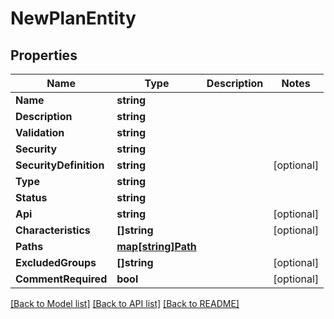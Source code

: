 # NewPlanEntity

## Properties

Name | Type | Description | Notes
------------ | ------------- | ------------- | -------------
**Name** | **string** |  | 
**Description** | **string** |  | 
**Validation** | **string** |  | 
**Security** | **string** |  | 
**SecurityDefinition** | **string** |  | [optional] 
**Type** | **string** |  | 
**Status** | **string** |  | 
**Api** | **string** |  | [optional] 
**Characteristics** | **[]string** |  | [optional] 
**Paths** | [**map[string]Path**](Path.md) |  | 
**ExcludedGroups** | **[]string** |  | [optional] 
**CommentRequired** | **bool** |  | [optional] 

[[Back to Model list]](../README.md#documentation-for-models) [[Back to API list]](../README.md#documentation-for-api-endpoints) [[Back to README]](../README.md)


